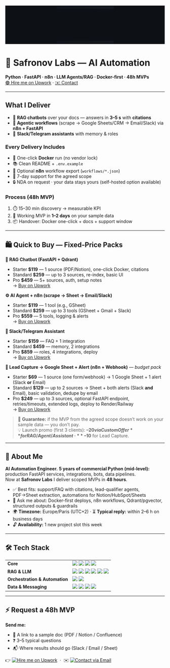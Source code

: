 <p align="left">
  <img src="assets/safronov-hero-flat-1000x240.webp"
       alt="Safronov Labs — AI Automation · Python · FastAPI · n8n · RAG"
       width="900">
</p>
<h1 align="left">🚀 Safronov Labs — AI Automation</h1>
<p align="left">
  <strong>Python · FastAPI · n8n · LLM Agents/RAG · Docker-first · 48h MVPs</strong><br>
  <a href="UPWORK_URL">🟢 Hire me on Upwork</a> · <a href="mailto:EMAIL">✉️ Contact</a>
</p>

---
## What I Deliver
- 🤖 **RAG chatbots** over your docs — answers in <strong>3–5 s</strong> with <strong>citations</strong>
- 🔧 **Agentic workflows** (scrape → Google Sheets/CRM → Email/Slack) via <strong>n8n + FastAPI</strong>
- 💬 **Slack/Telegram assistants** with memory & roles

### Every Delivery Includes
- 🐳 One-click <strong>Docker</strong> run (no vendor lock)
- 📚 Clean README + <code>.env.example</code>
- 🔁 Optional <strong>n8n</strong> workflow export (<code>workflows/*.json</code>)
- 🛟 7-day support for the agreed scope
- 🔒 NDA on request · your data stays yours (self-hosted option available)

### Process (48h MVP)
1. ⏱️ 15–30 min discovery → measurable KPI  
2. 🧩 Working MVP in <strong>1–2 days</strong> on your sample data  
3. 📦 Handover: Docker one-click + docs + support window

---

## 🛍️ Quick to Buy — Fixed-Price Packs

**📄 RAG Chatbot (FastAPI + Qdrant)**  
- Starter **$119** — 1 source (PDF/Notion), one-click Docker, citations  
- Standard **$259** — up to 3 sources, re-index, basic UI  
- Pro **$459** — 5+ sources, auth, setup notes  
→ <a href="UPWORK_URL">Buy on Upwork</a>

**⚙️ AI Agent + n8n (scrape → Sheet → Email/Slack)**  
- Starter **$119** — 1 tool (e.g., GSheet)  
- Standard **$259** — up to 3 tools (GSheet + Gmail + Slack)  
- Pro **$559** — 5 tools, logging & alerts  
→ <a href="UPWORK_URL">Buy on Upwork</a>

**💬 Slack/Telegram Assistant**  
- Starter **$159** — FAQ + 1 integration  
- Standard **$459** — memory, 2 integrations  
- Pro **$859** — roles, 4 integrations, deploy  
→ <a href="UPWORK_URL">Buy on Upwork</a>

**🧾 Lead Capture → Google Sheet + Alert (n8n + Webhook)** — <em>budget pack</em>  
- Starter **$69** — 1 source (one form/webhook) → 1 Google Sheet + 1 alert (Slack <strong>or</strong> Email)  
- Standard **$129** — up to 2 sources → Sheet + both alerts (Slack <strong>and</strong> Email), basic validation, dedupe by email  
- Pro **$249** — up to 3 sources, optional FastAPI endpoint, retries/timeouts, extended logs, deploy to Render/Railway  
→ <a href="UPWORK_URL">Buy on Upwork</a>

> 🎯 **Guarantee:** if the MVP from the agreed scope doesn’t work on your sample data — you don’t pay.  
> 💡 Launch promo (first 3 clients): **–$20 via Custom Offer** for RAG/Agent/Assistant · **–$10** for Lead Capture.

---

## 💫 About Me
**AI Automation Engineer.** **5 years of commercial Python (mid-level):** production FastAPI services, integrations, bots, data pipelines.  
Now at <strong>Safronov Labs</strong> I deliver scoped MVPs in <strong>48 hours</strong>.

- ✅ Best fits: support/FAQ with citations, lead-qualifier agents, PDF→Sheet extraction, automations for Notion/HubSpot/Sheets  
- 🧰 Ask me about: Docker-first deploys, n8n workflows, Qdrant/pgvector, structured outputs & guardrails  
- 🌍 <strong>Timezone:</strong> Europe/Paris (UTC+2) · ⏳ <strong>Typical reply:</strong> within 2–6 h on business days  
- 🔓 <strong>Availability:</strong> 1 new project slot this week

---

## 🛠️ Tech Stack

<table>
  <tr>
    <td><strong>Core</strong></td>
    <td>
      <img src="https://img.shields.io/badge/Python-3.11-3670A0?style=for-the-badge&logo=python&logoColor=ffdd54" />
      <img src="https://img.shields.io/badge/FastAPI-Ready-009688?style=for-the-badge&logo=fastapi&logoColor=white" />
      <img src="https://img.shields.io/badge/Docker-One--Click-0db7ed?style=for-the-badge&logo=docker&logoColor=white" />
      <img src="https://img.shields.io/badge/GitHub%20Actions-CI-2088FF?style=for-the-badge&logo=githubactions&logoColor=white" />
    </td>
  </tr>
  <tr>
    <td><strong>RAG &amp; LLM</strong></td>
    <td>
      <img src="https://img.shields.io/badge/LangChain-Tools-2C2C2C?style=for-the-badge" />
      <img src="https://img.shields.io/badge/LlamaIndex-Retrieval-111827?style=for-the-badge" />
      <img src="https://img.shields.io/badge/Qdrant-Vector%20DB-FF6B6B?style=for-the-badge" />
      <img src="https://img.shields.io/badge/pgvector-Postgres-336791?style=for-the-badge&logo=postgresql&logoColor=white" />
      <img src="https://img.shields.io/badge/Chroma-DB-333333?style=for-the-badge" />
      <img src="https://img.shields.io/badge/OpenAI-API-412991?style=for-the-badge&logo=openai&logoColor=white" />
    </td>
  </tr>
  <tr>
    <td><strong>Orchestration &amp; Automation</strong></td>
    <td>
      <img src="https://img.shields.io/badge/n8n-Workflows-F03?style=for-the-badge&logo=n8n&logoColor=white" />
      <img src="https://img.shields.io/badge/Playwright-Automation-2EAD33?style=for-the-badge&logo=playwright&logoColor=white" />
    </td>
  </tr>
  <tr>
    <td><strong>Data &amp; Messaging</strong></td>
    <td>
      <img src="https://img.shields.io/badge/PostgreSQL-DB-336791?style=for-the-badge&logo=postgresql&logoColor=white" />
      <img src="https://img.shields.io/badge/Redis-Cache-D82C20?style=for-the-badge&logo=redis&logoColor=white" />
      <img src="https://img.shields.io/badge/Slack-Apps-4A154B?style=for-the-badge&logo=slack&logoColor=white" />
      <img src="https://img.shields.io/badge/Telegram-Bots-26A5E4?style=for-the-badge&logo=telegram&logoColor=white" />
    </td>
  </tr>
</table>

---

## ⚡ Request a 48h MVP
<a id="request-mvp"></a>

**Send me:**
- 📄 A link to a sample doc (PDF / Notion / Confluence)
- ❓ 3–5 typical questions
- 📬 Where results should go (Slack / Email / Sheet)

<p align="left">
  👉 <a href="UPWORK_URL"><img alt="Hire me on Upwork" src="https://img.shields.io/badge/Hire%20me%20on-Upwork-17a500?logo=upwork&logoColor=white"></a>
  &nbsp;·&nbsp;
  ✉️ <a href="mailto:EMAIL?subject=48h%20MVP%20request&body=Hi%2C%20here%20is%20a%20link%20to%20our%20doc%20and%203-5%20questions."><img alt="Contact via Email" src="https://img.shields.io/badge/Contact-Email-0ea5e9"></a>
</p>

